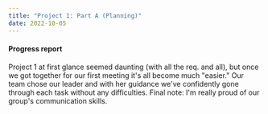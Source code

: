 ```yaml
---
title: "Project 1: Part A (Planning)"
date: 2022-10-05
---
```

#### Progress report
Project 1 at first glance seemed daunting (with all the req. and all), but once we got together for our first meeting
it's all become much "easier." Our team chose our leader and with her guidance we've confidently gone through each task 
without any difficulties. Final note: I'm really proud of our group's communication skills.
